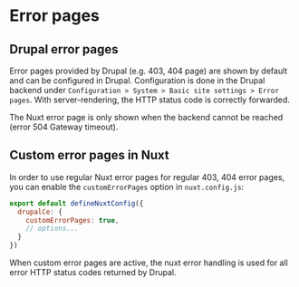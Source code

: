 # Error pages

## Drupal error pages

Error pages provided by Drupal (e.g. 403, 404 page) are shown by default and can be configured in Drupal. Configuration is done in the Drupal backend under `Configuration > System > Basic site settings > Error pages`. With server-rendering, the HTTP status code is correctly forwarded.

The Nuxt error page is only shown when the backend cannot be reached (error 504 Gateway timeout).

## Custom error pages in Nuxt

In order to use regular Nuxt error pages for regular 403, 404 error pages, you can enable the `customErrorPages` option in `nuxt.config.js`:

```js
export default defineNuxtConfig({
  drupalCe: {
    customErrorPages: true,
    // options...
  }
})
```
When custom error pages are active, the nuxt error handling is used for all error HTTP status codes returned by Drupal.
